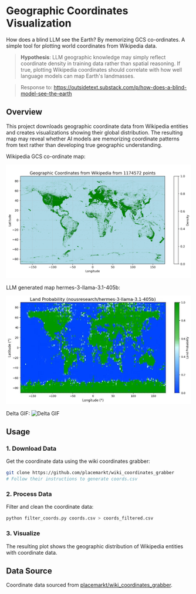# Geographic Coordinates Visualization

How does a blind LLM see the Earth? By memorizing GCS co-ordinates. A simple tool for plotting world coordinates from Wikipedia data.

> **Hypothesis**: LLM geographic knowledge may simply reflect coordinate density in training data rather than spatial reasoning. If true, plotting Wikipedia coordinates should correlate with how well language models can map Earth's landmasses.

> Response to: https://outsidetext.substack.com/p/how-does-a-blind-model-see-the-earth

## Overview

This project downloads geographic coordinate data from Wikipedia entities and creates visualizations showing their global distribution. The resulting map may reveal whether AI models are memorizing coordinate patterns from text rather than developing true geographic understanding.

Wikipedia GCS co-ordinate map:

![Coordinate Distribution Plot](coords_sampled.png)

LLM generated map hermes-3-llama-3.1-405b:

![LLM Generated Map](hermes-3-llama-3.1-405b.png)

Delta GIF:
![Delta GIF](delta.gif)

## Usage

### 1. Download Data

Get the coordinate data using the wiki coordinates grabber:

```bash
git clone https://github.com/placemarkt/wiki_coordinates_grabber
# Follow their instructions to generate coords.csv
```

### 2. Process Data

Filter and clean the coordinate data:

```bash
python filter_coords.py coords.csv > coords_filtered.csv
```

### 3. Visualize

The resulting plot shows the geographic distribution of Wikipedia entities with coordinate data.

## Data Source
Coordinate data sourced from [placemarkt/wiki_coordinates_grabber](https://github.com/placemarkt/wiki_coordinates_grabber).
